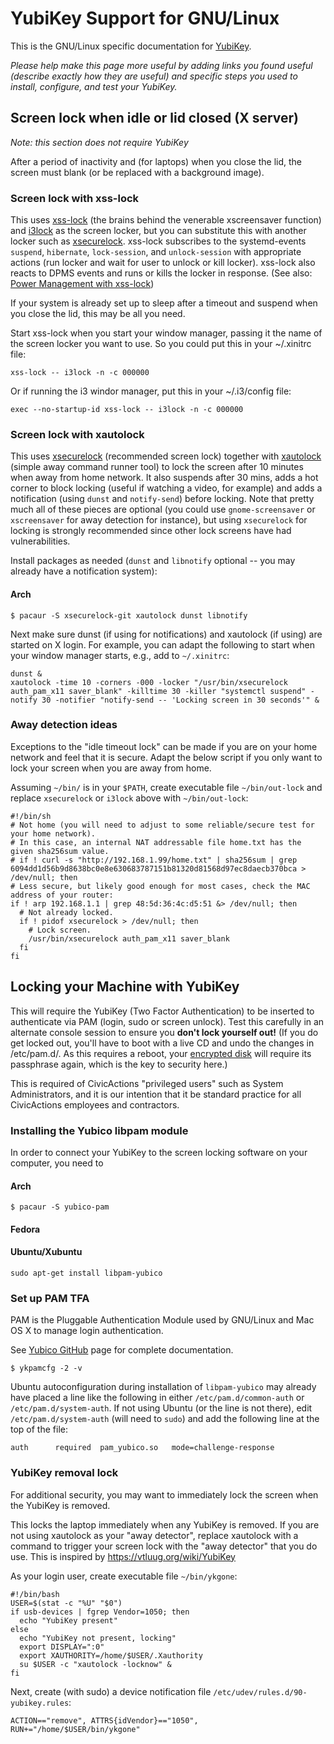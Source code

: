 # YubiKey Support for GNU/Linux

This is the GNU/Linux specific documentation for [YubiKey](README.md).

*Please help make this page more useful by adding links you found useful (describe exactly how they are useful) and specific steps you used to install, configure, and test your YubiKey.*

## Screen lock when idle or lid closed (X server)

*Note: this section does not require YubiKey*

After a period of inactivity and (for laptops) when you close the lid, the screen must blank (or be replaced with a background image).

### Screen lock with xss-lock

This uses [xss-lock](http://manpages.ubuntu.com/manpages/xenial/man1/xss-lock.1.html) (the brains behind the venerable xscreensaver function) and [i3lock](http://i3wm.org/i3lock/) as the screen locker, but you can substitute this with another locker such as [xsecurelock](https://github.com/google/xsecurelock). xss-lock subscribes to the systemd-events `suspend`, `hibernate`, `lock-session`, and `unlock-session` with appropriate actions (run locker and wait for user to unlock or kill locker). xss-lock also reacts to DPMS events and runs or kills the locker in response. (See also: [Power Management with xss-lock](https://wiki.archlinux.org/index.php/Power_management#xss-lock))

If your system is already set up to sleep after a timeout and suspend when you close the lid, this may be all you need.

Start xss-lock when you start your window manager, passing it the name of the screen locker you want to use. So you could put this in your ~/.xinitrc file:

```
xss-lock -- i3lock -n -c 000000
```

Or if running the i3 windor manager, put this in your ~/.i3/config file:

```
exec --no-startup-id xss-lock -- i3lock -n -c 000000
```

### Screen lock with xautolock

This uses [xsecurelock](https://github.com/google/xsecurelock) (recommended screen lock) together with [xautolock](http://linux.die.net/man/1/xautolock) (simple away command runner tool) to lock the screen after 10 minutes when away from home network. It also suspends after 30 mins, adds a hot corner to block locking (useful if watching a video, for example) and adds a notification (using `dunst` and `notify-send`) before locking. Note that pretty much all of these pieces are optional (you could use `gnome-screensaver` or `xscreensaver` for away detection for instance), but using `xsecurelock` for locking is strongly recommended since other lock screens have had vulnerabilities.

Install packages as needed (`dunst` and `libnotify` optional -- you may already have a notification system):

#### Arch

```
$ pacaur -S xsecurelock-git xautolock dunst libnotify
```

Next make sure dunst (if using for notifications) and xautolock (if using) are started on X login.
For example, you can adapt the following to start when your window manager starts, e.g., add to `~/.xinitrc`:

```
dunst &
xautolock -time 10 -corners -000 -locker "/usr/bin/xsecurelock auth_pam_x11 saver_blank" -killtime 30 -killer "systemctl suspend" -notify 30 -notifier "notify-send -- 'Locking screen in 30 seconds'" &
```

### Away detection ideas

Exceptions to the "idle timeout lock" can be made if you are on your home network and feel that it is secure. Adapt the below script if you only want to lock your screen when you are away from home.

Assuming `~/bin/` is in your `$PATH`, create executable file `~/bin/out-lock` and replace `xsecurelock` or `i3lock` above with `~/bin/out-lock`:

```
#!/bin/sh
# Not home (you will need to adjust to some reliable/secure test for your home network).
# In this case, an internal NAT addressable file home.txt has the given sha256sum value.
# if ! curl -s "http://192.168.1.99/home.txt" | sha256sum | grep 6094dd1d56b9d8638bc0e8e630683787151b81320d81568d97ec8daecb370bca > /dev/null; then
# Less secure, but likely good enough for most cases, check the MAC address of your router:
if ! arp 192.168.1.1 | grep 48:5d:36:4c:d5:51 &> /dev/null; then
  # Not already locked.
  if ! pidof xsecurelock > /dev/null; then
    # Lock screen.
    /usr/bin/xsecurelock auth_pam_x11 saver_blank
  fi
fi
```

## Locking your Machine with YubiKey

This will require the YubiKey (Two Factor Authentication) to be inserted to authenticate via PAM (login, sudo or screen unlock). Test this carefully in an alternate console session to ensure you **don't lock yourself out!** (If you do get locked out, you'll have to boot with a live CD and undo the changes in /etc/pam.d/. As this requires a reboot, your [encrypted disk](https://github.com/CivicActions/security-policy/blob/master/tools#disk-encryption-and-storage-management) will require its passphrase again, which is the key to security here.)

This is required of CivicActions "privileged users" such as System Administrators, and it is our intention that it be standard practice for all CivicActions employees and contractors.

### Installing the Yubico libpam module

In order to connect your YubiKey to the screen locking software on your computer, you need to

#### Arch

```
$ pacaur -S yubico-pam
```

#### Fedora

#### Ubuntu/Xubuntu

```
sudo apt-get install libpam-yubico
```

### Set up PAM TFA

PAM is the Pluggable Authentication Module used by GNU/Linux and Mac OS X to manage login authentication.

See [Yubico GitHub](https://github.com/Yubico/yubico-pam/blob/b0e243835e61418bfa760e57c3d313b2e9452e87/doc/Authentication_Using_Challenge-Response.adoc) page for complete documentation.

```
$ ykpamcfg -2 -v
```

Ubuntu autoconfiguration during installation of `libpam-yubico` may already have placed a line like the following in either `/etc/pam.d/common-auth` or `/etc/pam.d/system-auth`. If not using Ubuntu (or the line is not there), edit `/etc/pam.d/system-auth` (will need to `sudo`) and add the following line at the top of the file:

```
auth      required  pam_yubico.so   mode=challenge-response
```

### YubiKey removal lock

For additional security, you may want to immediately lock the screen when the YubiKey is removed.

This locks the laptop immediately when any YubiKey is removed. If you are not using xautolock as your "away detector", replace xautolock with a command to trigger your screen lock with the "away detector" that you do use. This is inspired by <https://vtluug.org/wiki/YubiKey>

As your login user, create executable file `~/bin/ykgone`:

```
#!/bin/bash
USER=$(stat -c "%U" "$0")
if usb-devices | fgrep Vendor=1050; then
  echo "YubiKey present"
else
  echo "YubiKey not present, locking"
  export DISPLAY=":0"
  export XAUTHORITY=/home/$USER/.Xauthority
  su $USER -c "xautolock -locknow" &
fi
```

Next, create (with sudo) a device notification file `/etc/udev/rules.d/90-yubikey.rules`:

```
ACTION=="remove", ATTRS{idVendor}=="1050", RUN+="/home/$USER/bin/ykgone"
```
